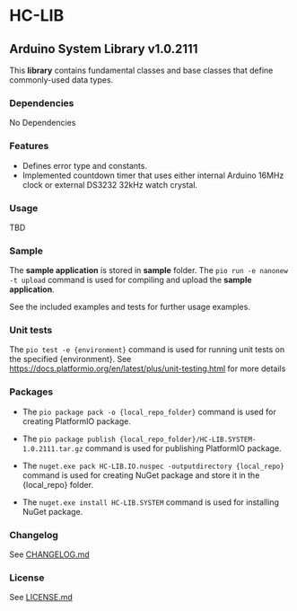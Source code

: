 # HC-LIB
## Arduino System Library v1.0.2111
This __library__ contains fundamental classes and base classes that define commonly-used data types.

### Dependencies
No Dependencies

### Features
- Defines error type and constants.
- Implemented countdown timer that uses either internal Arduino 16MHz clock or external DS3232 32kHz watch crystal.

### Usage
TBD

### Sample
The __sample application__ is stored in __sample__ folder. 
The `pio run -e nanonew -t upload` command is used for compiling and upload the __sample application__.

See the included examples and tests for further usage examples.

### Unit tests
The `pio test -e {environment}` command is used for running unit tests on the specified {environment}. See https://docs.platformio.org/en/latest/plus/unit-testing.html for more details

### Packages
* The `pio package pack -o {local_repo_folder}` command is used for creating PlatformIO package.
* The `pio package publish {local_repo_folder}/HC-LIB.SYSTEM-1.0.2111.tar.gz` command is used for publishing PlatformIO package.

* The `nuget.exe pack HC-LIB.IO.nuspec -outputdirectory {local_repo}` command is used for creating NuGet package and store it in the {local_repo} folder.
* The `nuget.exe install HC-LIB.SYSTEM` command is used for installing NuGet package.

### Changelog
See [CHANGELOG.md](CHANGELOG.md)

### License
See [LICENSE.md](LICENSE.md)